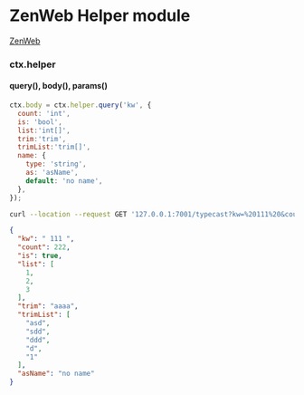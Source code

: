 # ZenWeb Helper module

[ZenWeb](https://www.npmjs.com/package/zenweb)

### ctx.helper
#### query(), body(), params()
```js
ctx.body = ctx.helper.query('kw', {
  count: 'int',
  is: 'bool',
  list:'int[]',
  trim:'trim',
  trimList:'trim[]',
  name: {
    type: 'string',
    as: 'asName',
    default: 'no name',
  },
});
```
```bash
curl --location --request GET '127.0.0.1:7001/typecast?kw=%20111%20&count=222&is=y&list=1,2,3&trim=%20%20aaaa%20&trimList=asd,sdd,%20%20ddd%20,d,,1'
```
```json
{
  "kw": " 111 ",
  "count": 222,
  "is": true,
  "list": [
    1,
    2,
    3
  ],
  "trim": "aaaa",
  "trimList": [
    "asd",
    "sdd",
    "ddd",
    "d",
    "1"
  ],
  "asName": "no name"
}
```
